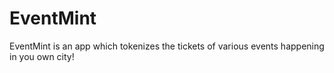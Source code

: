 # EventMint
EventMint is an app which tokenizes the tickets of various events happening in you own city!

